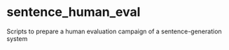 # sentence_human_eval
Scripts to prepare a human evaluation campaign of a sentence-generation system
